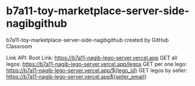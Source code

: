 # b7a11-toy-marketplace-server-side-nagibgithub
b7a11-toy-marketplace-server-side-nagibgithub created by GitHub Classroom


Link API: 
Root Link: https://b7a11-nagib-lego-server.vercel.app
GET all legos: https://b7a11-nagib-lego-server.vercel.app/legos
GET per one lego: https://b7a11-nagib-lego-server.vercel.app/${lego_id}
GET legos by seller: https://b7a11-nagib-lego-server.vercel.app${seller_email}

